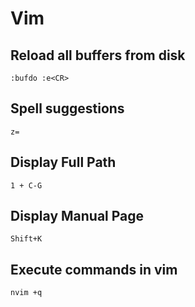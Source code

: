 # Vim

## Reload all buffers from disk
	
	:bufdo :e<CR>

## Spell suggestions

	z=

## Display Full Path

	1 + C-G

## Display Manual Page

	Shift+K

## Execute commands in vim

	nvim +q

